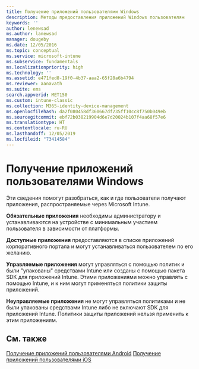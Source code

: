 ```yaml
---
title: Получение приложений пользователями Windows
description: Методы предоставления приложений Windows пользователям
keywords: ''
author: lenewsad
ms.author: lanewsad
manager: dougeby
ms.date: 12/05/2016
ms.topic: conceptual
ms.service: microsoft-intune
ms.subservice: fundamentals
ms.localizationpriority: high
ms.technology: ''
ms.assetid: e471fed8-19f0-4b37-aaa2-65f28a6b4794
ms.reviewer: aanavath
ms.suite: ems
search.appverid: MET150
ms.custom: intune-classic
ms.collection: M365-identity-device-management
ms.openlocfilehash: da2f080458df360667df235ff10cc8f750b049eb
ms.sourcegitcommit: ebf72b038219904d6e7d20024b107f4aa68f57e6
ms.translationtype: HT
ms.contentlocale: ru-RU
ms.lasthandoff: 12/05/2019
ms.locfileid: "73414584"
---
```

# <a name="how-your-windows-users-get-their-apps"></a>Получение приложений пользователями Windows

Эти сведения помогут разобраться, как и где пользователи получают приложения, распространяемые через Microsoft Intune.

**Обязательные приложения** необходимы администратору и устанавливаются на устройстве с минимальным участием пользователя в зависимости от платформы.

**Доступные приложения** предоставляются в списке приложений корпоративного портала и могут устанавливаться пользователем по его желанию.

**Управляемые приложения** могут управляться с помощью политик и были "упакованы" средствами Intune или созданы с помощью пакета SDK для приложений Intune. Этими приложениями можно управлять с помощью Intune, и к ним могут применяться политики защиты приложений.

**Неуправляемые приложения** не могут управляться политиками и не были упакованы средствами Intune либо не включают SDK для приложений Intune. Политики защиты приложений нельзя применить к этим приложениям.

## <a name="see-also"></a>См. также

[Получение приложений пользователями Android](end-user-apps-android.md)
[Получение приложений пользователями iOS](end-user-apps-android.md)
